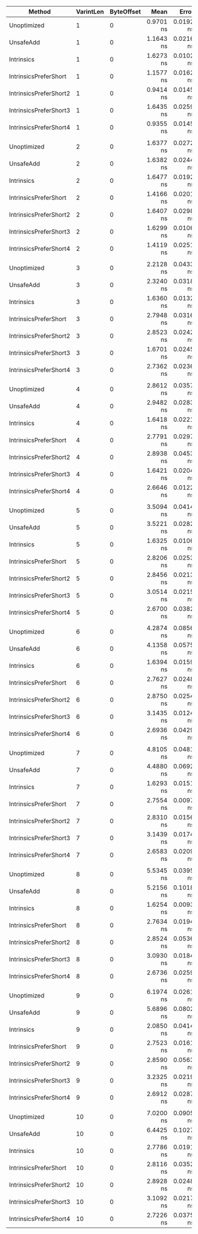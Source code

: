 ﻿|                 Method | VarintLen | ByteOffset |      Mean |     Error |    StdDev | Ratio | RatioSD |
|----------------------- |---------- |----------- |----------:|----------:|----------:|------:|--------:|
|            Unoptimized |         1 |          0 | 0.9701 ns | 0.0192 ns | 0.0262 ns |  1.00 |    0.00 |
|              UnsafeAdd |         1 |          0 | 1.1643 ns | 0.0216 ns | 0.0202 ns |  1.21 |    0.04 |
|             Intrinsics |         1 |          0 | 1.6273 ns | 0.0102 ns | 0.0079 ns |  1.70 |    0.04 |
|  IntrinsicsPreferShort |         1 |          0 | 1.1577 ns | 0.0162 ns | 0.0152 ns |  1.20 |    0.04 |
| IntrinsicsPreferShort2 |         1 |          0 | 0.9414 ns | 0.0145 ns | 0.0136 ns |  0.97 |    0.03 |
| IntrinsicsPreferShort3 |         1 |          0 | 1.6435 ns | 0.0259 ns | 0.0242 ns |  1.70 |    0.06 |
| IntrinsicsPreferShort4 |         1 |          0 | 0.9355 ns | 0.0145 ns | 0.0121 ns |  0.97 |    0.02 |
|                        |           |            |           |           |           |       |         |
|            Unoptimized |         2 |          0 | 1.6377 ns | 0.0272 ns | 0.0213 ns |  1.00 |    0.00 |
|              UnsafeAdd |         2 |          0 | 1.6382 ns | 0.0244 ns | 0.0228 ns |  1.00 |    0.02 |
|             Intrinsics |         2 |          0 | 1.6477 ns | 0.0192 ns | 0.0180 ns |  1.01 |    0.01 |
|  IntrinsicsPreferShort |         2 |          0 | 1.4166 ns | 0.0201 ns | 0.0188 ns |  0.87 |    0.01 |
| IntrinsicsPreferShort2 |         2 |          0 | 1.6407 ns | 0.0298 ns | 0.0264 ns |  1.00 |    0.02 |
| IntrinsicsPreferShort3 |         2 |          0 | 1.6299 ns | 0.0106 ns | 0.0094 ns |  1.00 |    0.01 |
| IntrinsicsPreferShort4 |         2 |          0 | 1.4119 ns | 0.0251 ns | 0.0299 ns |  0.87 |    0.02 |
|                        |           |            |           |           |           |       |         |
|            Unoptimized |         3 |          0 | 2.2128 ns | 0.0433 ns | 0.0383 ns |  1.00 |    0.00 |
|              UnsafeAdd |         3 |          0 | 2.3240 ns | 0.0318 ns | 0.0298 ns |  1.05 |    0.02 |
|             Intrinsics |         3 |          0 | 1.6360 ns | 0.0132 ns | 0.0117 ns |  0.74 |    0.01 |
|  IntrinsicsPreferShort |         3 |          0 | 2.7948 ns | 0.0316 ns | 0.0296 ns |  1.26 |    0.03 |
| IntrinsicsPreferShort2 |         3 |          0 | 2.8523 ns | 0.0242 ns | 0.0214 ns |  1.29 |    0.03 |
| IntrinsicsPreferShort3 |         3 |          0 | 1.6701 ns | 0.0245 ns | 0.0262 ns |  0.76 |    0.02 |
| IntrinsicsPreferShort4 |         3 |          0 | 2.7362 ns | 0.0236 ns | 0.0221 ns |  1.24 |    0.02 |
|                        |           |            |           |           |           |       |         |
|            Unoptimized |         4 |          0 | 2.8612 ns | 0.0357 ns | 0.0334 ns |  1.00 |    0.00 |
|              UnsafeAdd |         4 |          0 | 2.9482 ns | 0.0283 ns | 0.0251 ns |  1.03 |    0.01 |
|             Intrinsics |         4 |          0 | 1.6418 ns | 0.0221 ns | 0.0206 ns |  0.57 |    0.01 |
|  IntrinsicsPreferShort |         4 |          0 | 2.7791 ns | 0.0297 ns | 0.0263 ns |  0.97 |    0.02 |
| IntrinsicsPreferShort2 |         4 |          0 | 2.8938 ns | 0.0453 ns | 0.0402 ns |  1.01 |    0.02 |
| IntrinsicsPreferShort3 |         4 |          0 | 1.6421 ns | 0.0204 ns | 0.0191 ns |  0.57 |    0.01 |
| IntrinsicsPreferShort4 |         4 |          0 | 2.6646 ns | 0.0122 ns | 0.0108 ns |  0.93 |    0.01 |
|                        |           |            |           |           |           |       |         |
|            Unoptimized |         5 |          0 | 3.5094 ns | 0.0414 ns | 0.0387 ns |  1.00 |    0.00 |
|              UnsafeAdd |         5 |          0 | 3.5221 ns | 0.0282 ns | 0.0264 ns |  1.00 |    0.01 |
|             Intrinsics |         5 |          0 | 1.6325 ns | 0.0106 ns | 0.0094 ns |  0.46 |    0.01 |
|  IntrinsicsPreferShort |         5 |          0 | 2.8206 ns | 0.0253 ns | 0.0224 ns |  0.80 |    0.01 |
| IntrinsicsPreferShort2 |         5 |          0 | 2.8456 ns | 0.0213 ns | 0.0178 ns |  0.81 |    0.01 |
| IntrinsicsPreferShort3 |         5 |          0 | 3.0514 ns | 0.0215 ns | 0.0191 ns |  0.87 |    0.01 |
| IntrinsicsPreferShort4 |         5 |          0 | 2.6700 ns | 0.0382 ns | 0.0357 ns |  0.76 |    0.02 |
|                        |           |            |           |           |           |       |         |
|            Unoptimized |         6 |          0 | 4.2874 ns | 0.0856 ns | 0.1113 ns |  1.00 |    0.00 |
|              UnsafeAdd |         6 |          0 | 4.1358 ns | 0.0575 ns | 0.0538 ns |  0.97 |    0.03 |
|             Intrinsics |         6 |          0 | 1.6394 ns | 0.0159 ns | 0.0141 ns |  0.38 |    0.01 |
|  IntrinsicsPreferShort |         6 |          0 | 2.7627 ns | 0.0248 ns | 0.0232 ns |  0.65 |    0.02 |
| IntrinsicsPreferShort2 |         6 |          0 | 2.8750 ns | 0.0254 ns | 0.0212 ns |  0.67 |    0.02 |
| IntrinsicsPreferShort3 |         6 |          0 | 3.1435 ns | 0.0124 ns | 0.0110 ns |  0.74 |    0.02 |
| IntrinsicsPreferShort4 |         6 |          0 | 2.6936 ns | 0.0429 ns | 0.0381 ns |  0.63 |    0.02 |
|                        |           |            |           |           |           |       |         |
|            Unoptimized |         7 |          0 | 4.8105 ns | 0.0481 ns | 0.0426 ns |  1.00 |    0.00 |
|              UnsafeAdd |         7 |          0 | 4.4880 ns | 0.0692 ns | 0.0614 ns |  0.93 |    0.01 |
|             Intrinsics |         7 |          0 | 1.6293 ns | 0.0151 ns | 0.0134 ns |  0.34 |    0.00 |
|  IntrinsicsPreferShort |         7 |          0 | 2.7554 ns | 0.0097 ns | 0.0091 ns |  0.57 |    0.01 |
| IntrinsicsPreferShort2 |         7 |          0 | 2.8310 ns | 0.0156 ns | 0.0130 ns |  0.59 |    0.01 |
| IntrinsicsPreferShort3 |         7 |          0 | 3.1439 ns | 0.0174 ns | 0.0163 ns |  0.65 |    0.01 |
| IntrinsicsPreferShort4 |         7 |          0 | 2.6583 ns | 0.0209 ns | 0.0196 ns |  0.55 |    0.00 |
|                        |           |            |           |           |           |       |         |
|            Unoptimized |         8 |          0 | 5.5345 ns | 0.0395 ns | 0.0330 ns |  1.00 |    0.00 |
|              UnsafeAdd |         8 |          0 | 5.2156 ns | 0.1018 ns | 0.0795 ns |  0.94 |    0.01 |
|             Intrinsics |         8 |          0 | 1.6254 ns | 0.0093 ns | 0.0077 ns |  0.29 |    0.00 |
|  IntrinsicsPreferShort |         8 |          0 | 2.7634 ns | 0.0194 ns | 0.0172 ns |  0.50 |    0.00 |
| IntrinsicsPreferShort2 |         8 |          0 | 2.8524 ns | 0.0536 ns | 0.0475 ns |  0.51 |    0.01 |
| IntrinsicsPreferShort3 |         8 |          0 | 3.0930 ns | 0.0184 ns | 0.0154 ns |  0.56 |    0.01 |
| IntrinsicsPreferShort4 |         8 |          0 | 2.6736 ns | 0.0259 ns | 0.0230 ns |  0.48 |    0.00 |
|                        |           |            |           |           |           |       |         |
|            Unoptimized |         9 |          0 | 6.1974 ns | 0.0261 ns | 0.0218 ns |  1.00 |    0.00 |
|              UnsafeAdd |         9 |          0 | 5.6896 ns | 0.0802 ns | 0.0670 ns |  0.92 |    0.01 |
|             Intrinsics |         9 |          0 | 2.0850 ns | 0.0414 ns | 0.0407 ns |  0.34 |    0.01 |
|  IntrinsicsPreferShort |         9 |          0 | 2.7523 ns | 0.0161 ns | 0.0150 ns |  0.44 |    0.00 |
| IntrinsicsPreferShort2 |         9 |          0 | 2.8590 ns | 0.0563 ns | 0.0553 ns |  0.46 |    0.01 |
| IntrinsicsPreferShort3 |         9 |          0 | 3.2325 ns | 0.0219 ns | 0.0171 ns |  0.52 |    0.00 |
| IntrinsicsPreferShort4 |         9 |          0 | 2.6912 ns | 0.0287 ns | 0.0255 ns |  0.43 |    0.00 |
|                        |           |            |           |           |           |       |         |
|            Unoptimized |        10 |          0 | 7.0200 ns | 0.0905 ns | 0.0755 ns |  1.00 |    0.00 |
|              UnsafeAdd |        10 |          0 | 6.4425 ns | 0.1027 ns | 0.0960 ns |  0.92 |    0.02 |
|             Intrinsics |        10 |          0 | 2.7786 ns | 0.0191 ns | 0.0159 ns |  0.40 |    0.00 |
|  IntrinsicsPreferShort |        10 |          0 | 2.8116 ns | 0.0352 ns | 0.0312 ns |  0.40 |    0.01 |
| IntrinsicsPreferShort2 |        10 |          0 | 2.8928 ns | 0.0248 ns | 0.0219 ns |  0.41 |    0.01 |
| IntrinsicsPreferShort3 |        10 |          0 | 3.1092 ns | 0.0217 ns | 0.0193 ns |  0.44 |    0.01 |
| IntrinsicsPreferShort4 |        10 |          0 | 2.7226 ns | 0.0375 ns | 0.0332 ns |  0.39 |    0.01 |
